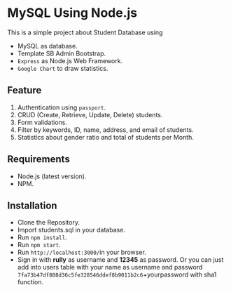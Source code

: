 # MySQL Using Node.js
This is a simple project about Student Database using
 - MySQL as database.
 - Template SB Admin Bootstrap.
 - `Express` as Node.js Web Framework.
 - `Google Chart` to draw statistics.

## Feature
1. Authentication using `passport`.
2. CRUD (Create, Retrieve, Update, Delete) students.
3. Form validations.
4. Filter by keywords, ID, name, address, and email of students.
5. Statistics about gender ratio and total of students per Month.

## Requirements
 - Node.js (latest version).
 - NPM.

## Installation
 - Clone the Repository.
 - Import students.sql in your database.
 - Run `npm install`.
 - Run `npm start`.
 - Run `http://localhost:3000/`in your browser.
 - Sign in with **rully** as username and **12345** as password. Or you can just add into users table with your name as username and password `7fa73b47df808d36c5fe328546ddef8b9011b2c6`+yourpassword with sha1 function.

